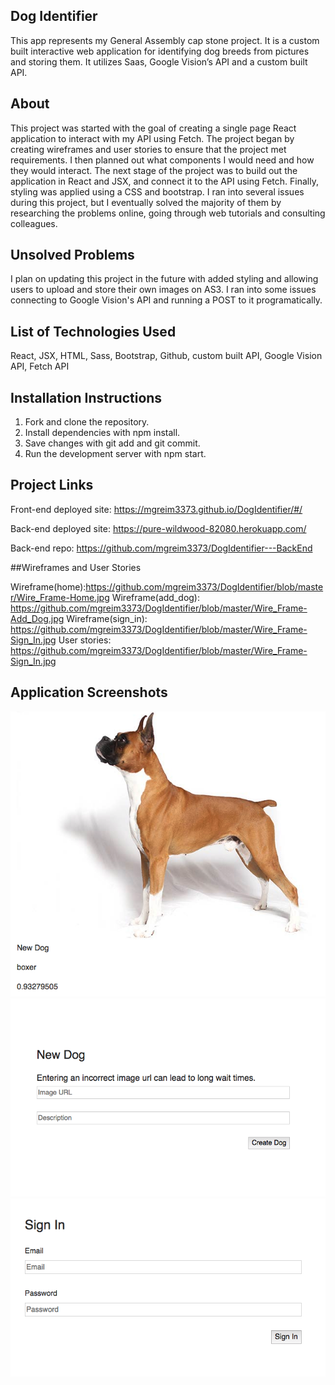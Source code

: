 ## Dog Identifier

This app represents my General Assembly cap stone project. It is a custom built interactive web application for identifying dog breeds from pictures and storing them. It utilizes Saas, Google Vision’s API and a custom built API.

## About

This project was started with the goal of creating a single page React application to interact with my API using Fetch. The project began by creating wireframes and user stories to ensure that the project met requirements. I then planned out what components I would need and how they would interact. The next stage of the project was to build out the application in React and JSX, and connect it to the API using Fetch. Finally, styling was applied using a CSS and bootstrap. I ran into several issues during this project, but I eventually solved the majority of them by researching the problems online, going through web tutorials and consulting colleagues.

## Unsolved Problems

I plan on updating this project in the future with added styling and allowing users to upload and store their own images on AS3. I ran into some issues connecting to Google Vision's API and running a POST to it programatically.

## List of Technologies Used

React, JSX, HTML, Sass, Bootstrap, Github, custom built API, Google Vision API, Fetch API

## Installation Instructions

1. Fork and clone the repository.
2. Install dependencies with npm install.
3. Save changes with git add and git commit.
4. Run the development server with npm start.

## Project Links

Front-end deployed site: https://mgreim3373.github.io/DogIdentifier/#/

Back-end deployed site: https://pure-wildwood-82080.herokuapp.com/

Back-end repo: https://github.com/mgreim3373/DogIdentifier---BackEnd

##Wireframes and User Stories

Wireframe(home):https://github.com/mgreim3373/DogIdentifier/blob/master/Wire_Frame-Home.jpg
Wireframe(add_dog): https://github.com/mgreim3373/DogIdentifier/blob/master/Wire_Frame-Add_Dog.jpg
Wireframe(sign_in): https://github.com/mgreim3373/DogIdentifier/blob/master/Wire_Frame-Sign_In.jpg
User stories: https://github.com/mgreim3373/DogIdentifier/blob/master/Wire_Frame-Sign_In.jpg

## Application Screenshots 

![Display Dog Page](https://github.com/mgreim3373/DogIdentifier/blob/master/ShowDog.jpg?raw=true)
![Create Dog Page](https://github.com/mgreim3373/DogIdentifier/blob/master/CreateDog.jpg?raw=true)
![login Page](https://github.com/mgreim3373/DogIdentifier/blob/master/Login.jpg?raw=true)


